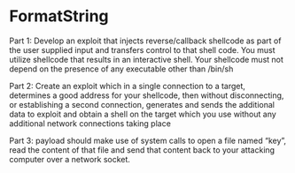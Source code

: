 # FormatString

Part 1:
Develop an exploit that injects reverse/callback shellcode as part of the user supplied input and transfers control to that shell code. You must utilize shellcode that results in an interactive shell. Your shellcode must not depend on the presence of any executable other than /bin/sh

Part 2: 
Create an exploit which in a single connection to a target, determines a good address for your shellcode, then without disconnecting, or establishing a second connection, generates and sends the additional data to exploit and obtain a shell on the target which you use without any additional network connections taking place

Part 3:
payload should make use of system calls to open a file named “key”, read the content of that file and send that content back to your attacking computer over a network socket.
